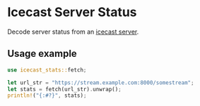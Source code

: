 # Icecast Server Status
Decode server status from an [icecast server](https://icecast.org/docs/icecast-trunk/server_stats/).

## Usage example
```rust
use icecast_stats::fetch;

let url_str = "https://stream.example.com:8000/somestream";
let stats = fetch(url_str).unwrap();
println!("{:#?}", stats);
```
